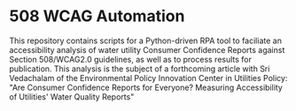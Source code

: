 # 508 WCAG Automation
 This repository contains scripts for a Python-driven RPA tool to faciliate an accessibility analysis of water utility Consumer Confidence Reports against Section 508/WCAG2.0 guidelines, as well as to process results for publication. This analysis is the subject of a forthcoming article with Sri Vedachalam of the Environmental Policy Innovation Center in Utilities Policy: "Are Consumer Confidence Reports for Everyone? Measuring Accessibility of Utilities' Water Quality Reports"
